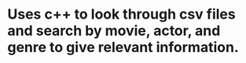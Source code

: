 # Uses c++ to look through csv files and search by movie, actor, and genre to give relevant information.

